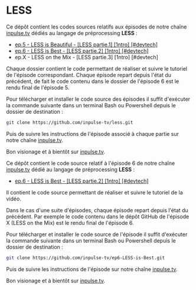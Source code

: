 # LESS

Ce dépôt contient les codes sources relatifs aux épisodes de notre chaîne [inpulse.tv](https://www.inpulse.tv) dédiés au langage de préprocessing **LESS** :
- [ep.5 - LESS is Beautiful - [LESS partie.1] [1ntro] [#devtech]](https://www.youtube.com/watch?v=oNJdi28ST-Y&list=PLORtqNVm6r7CkRoQ_mxLB-QDhm-8nR3ov&index=1)
- [ep.6 - LESS is Best - [LESS partie.2] [1ntro] [#devtech]](https://www.youtube.com/watch?v=u7LYRGraGMQ&list=PLORtqNVm6r7CkRoQ_mxLB-QDhm-8nR3ov&index=2)
- ep.X - LESS on the Mix - [LESS partie.3] [1ntro] [#devtech]

Chaque dossier contient le code permettant de réaliser et suivre le tutoriel de l'épisode correspondant. Chaque épisode repart depuis l'état du précédent, de fait le code contenu dans le dossier de l'épisode 6 est le rendu final de l'épisode 5.

Pour télécharger et installer le code source des épisodes il suffit d'exécuter la commande suivante dans un terminal Bash ou Powershell depuis le dossier de destination :
```bash
git clone https://github.com/inpulse-tv/less.git
```
Puis de suivre les instructions de l'épisode associé à chaque partie sur notre chaîne [inpulse.tv](https://www.inpulse.tv).

Bon visionage et à bientôt sur [inpulse.tv](https://www.inpulse.tv).

Ce dépôt contient le code source relatif à l'épisode 6 de notre chaîne [inpulse.tv](https://www.inpulse.tv) dédié au langage de préprocessing **LESS** :
- [ep.6 - LESS is Best - [LESS partie.2] [1ntro] [#devtech]](https://www.youtube.com/watch?v=u7LYRGraGMQ&list=PLORtqNVm6r7CkRoQ_mxLB-QDhm-8nR3ov&index=2)

Il contient le code source permettant de réaliser et suivre le tutoriel de la vidéo.

Dans le cas d'une suite d'épisodes, chaque épisode repart depuis l'état du précédent. Par exemple le code contenu dans le dépôt GitHub de l'épisode X (LESS on the Mix) est le rendu final de l'épisode 6.

Pour télécharger et installer le code source de l'épisode il suffit d'exécuter la commande suivante dans un terminal Bash ou Powershell depuis le dossier de destination :
```bash
git clone https://github.com/inpulse-tv/ep6-LESS-is-Best.git
```
Puis de suivre les instructions de l'épisode sur notre chaîne [inpulse.tv](https://www.inpulse.tv).

Bon visionage et à bientôt sur [inpulse.tv](https://www.inpulse.tv).
